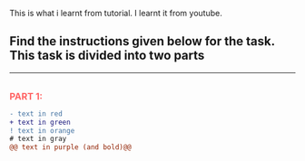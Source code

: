 This is what i learnt from tutorial.
I learnt it from youtube.

## Find the instructions given below for the task. This task is divided into two parts
<hr>
<br>
<b><span style="color: #FF6363; font-size: 1rem;">PART 1:</b>

  
```diff
- text in red
+ text in green
! text in orange
# text in gray
@@ text in purple (and bold)@@
```  
